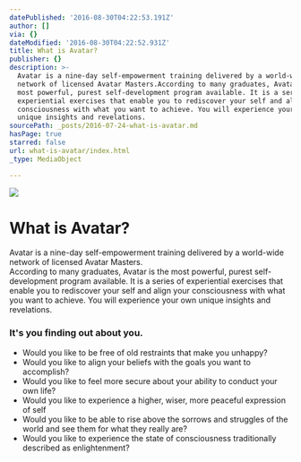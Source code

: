 ```yaml
---
datePublished: '2016-08-30T04:22:53.191Z'
author: []
via: {}
dateModified: '2016-08-30T04:22:52.931Z'
title: What is Avatar?
publisher: {}
description: >-
  Avatar is a nine-day self-empowerment training delivered by a world-wide
  network of licensed Avatar Masters.According to many graduates, Avatar is the
  most powerful, purest self-development program available. It is a series of
  experiential exercises that enable you to rediscover your self and align your
  consciousness with what you want to achieve. You will experience your own
  unique insights and revelations.
sourcePath: _posts/2016-07-24-what-is-avatar.md
hasPage: true
starred: false
url: what-is-avatar/index.html
_type: MediaObject

---
```

![](https://the-grid-user-content.s3-us-west-2.amazonaws.com/8f10562f-2773-4568-b60e-fc9b0c92ab79.jpg)

# What is Avatar?

Avatar is a nine-day self-empowerment training delivered by a world-wide network of licensed Avatar Masters.  
According to many graduates, Avatar is the most powerful, purest self-development program available. It is a series of experiential exercises that enable you to rediscover your self and align your consciousness with what you want to achieve. You will experience your own unique insights and revelations.

### **It's you finding out about you.**

* Would you like to be free of old restraints that make you unhappy?
* Would you like to align your beliefs with the goals you want to accomplish?
* Would you like to feel more secure about your ability to conduct your own life?
* Would you like to experience a higher, wiser, more peaceful expression of self
* Would you like to be able to rise above the sorrows and struggles of the world and see them for what they really are?
* Would you like to experience the state of consciousness traditionally described as enlightenment?